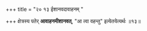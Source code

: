 +++
title = "२० १३ ईशानवदावाहनम् "

+++
क्षेत्रस्य पतेर् **आवाहनमीशानवत्**, "आ त्वा वहन्तु" इत्येतयेत्यर्थः ॥१३॥